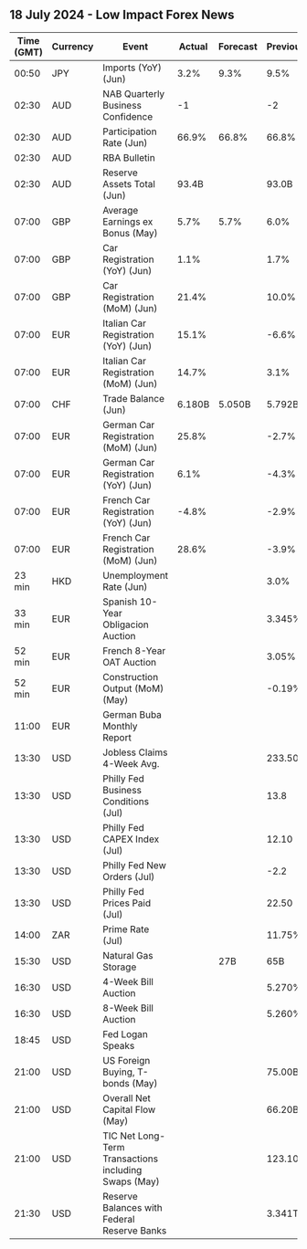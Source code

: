 ## 18 July 2024 - Low Impact Forex News

| Time (GMT) | Currency | Event | Actual | Forecast | Previous |
|------|----------|-------|--------|----------|----------|
| 00:50 | JPY | Imports (YoY) (Jun) | 3.2% | 9.3% | 9.5% |
| 02:30 | AUD | NAB Quarterly Business Confidence | -1 |  | -2 |
| 02:30 | AUD | Participation Rate (Jun) | 66.9% | 66.8% | 66.8% |
| 02:30 | AUD | RBA Bulletin |  |  |  |
| 02:30 | AUD | Reserve Assets Total (Jun) | 93.4B |  | 93.0B |
| 07:00 | GBP | Average Earnings ex Bonus (May) | 5.7% | 5.7% | 6.0% |
| 07:00 | GBP | Car Registration (YoY) (Jun) | 1.1% |  | 1.7% |
| 07:00 | GBP | Car Registration (MoM) (Jun) | 21.4% |  | 10.0% |
| 07:00 | EUR | Italian Car Registration (YoY) (Jun) | 15.1% |  | -6.6% |
| 07:00 | EUR | Italian Car Registration (MoM) (Jun) | 14.7% |  | 3.1% |
| 07:00 | CHF | Trade Balance (Jun) | 6.180B | 5.050B | 5.792B |
| 07:00 | EUR | German Car Registration (MoM) (Jun) | 25.8% |  | -2.7% |
| 07:00 | EUR | German Car Registration (YoY) (Jun) | 6.1% |  | -4.3% |
| 07:00 | EUR | French Car Registration (YoY) (Jun) | -4.8% |  | -2.9% |
| 07:00 | EUR | French Car Registration (MoM) (Jun) | 28.6% |  | -3.9% |
| 23 min | HKD | Unemployment Rate (Jun) |  |  | 3.0% |
| 33 min | EUR | Spanish 10-Year Obligacion Auction |  |  | 3.345% |
| 52 min | EUR | French 8-Year OAT Auction |  |  | 3.05% |
| 52 min | EUR | Construction Output (MoM) (May) |  |  | -0.19% |
| 11:00 | EUR | German Buba Monthly Report |  |  |  |
| 13:30 | USD | Jobless Claims 4-Week Avg. |  |  | 233.50K |
| 13:30 | USD | Philly Fed Business Conditions (Jul) |  |  | 13.8 |
| 13:30 | USD | Philly Fed CAPEX Index (Jul) |  |  | 12.10 |
| 13:30 | USD | Philly Fed New Orders (Jul) |  |  | -2.2 |
| 13:30 | USD | Philly Fed Prices Paid (Jul) |  |  | 22.50 |
| 14:00 | ZAR | Prime Rate (Jul) |  |  | 11.75% |
| 15:30 | USD | Natural Gas Storage |  | 27B | 65B |
| 16:30 | USD | 4-Week Bill Auction |  |  | 5.270% |
| 16:30 | USD | 8-Week Bill Auction |  |  | 5.260% |
| 18:45 | USD | Fed Logan Speaks |  |  |  |
| 21:00 | USD | US Foreign Buying, T-bonds (May) |  |  | 75.00B |
| 21:00 | USD | Overall Net Capital Flow (May) |  |  | 66.20B |
| 21:00 | USD | TIC Net Long-Term Transactions including Swaps (May) |  |  | 123.10B |
| 21:30 | USD | Reserve Balances with Federal Reserve Banks |  |  | 3.341T |
